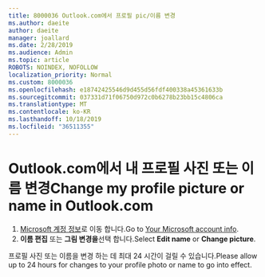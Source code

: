 ```yaml
---
title: 8000036 Outlook.com에서 프로필 pic/이름 변경
ms.author: daeite
author: daeite
manager: joallard
ms.date: 2/28/2019
ms.audience: Admin
ms.topic: article
ROBOTS: NOINDEX, NOFOLLOW
localization_priority: Normal
ms.custom: 8000036
ms.openlocfilehash: e18742425546d9d455d56fdf400338a45361633b
ms.sourcegitcommit: 037331d71f06750d972c0b6278b23bb15c4806ca
ms.translationtype: MT
ms.contentlocale: ko-KR
ms.lasthandoff: 10/18/2019
ms.locfileid: "36511355"
---
```

# <a name="change-my-profile-picture-or-name-in-outlookcom"></a><span data-ttu-id="5e781-102">Outlook.com에서 내 프로필 사진 또는 이름 변경</span><span class="sxs-lookup"><span data-stu-id="5e781-102">Change my profile picture or name in Outlook.com</span></span>

1. <span data-ttu-id="5e781-103">[Microsoft 계정 정보](https://go.microsoft.com/fwlink/p/?linkid=860841)로 이동 합니다.</span><span class="sxs-lookup"><span data-stu-id="5e781-103">Go to [Your Microsoft account info](https://go.microsoft.com/fwlink/p/?linkid=860841).</span></span>
1. <span data-ttu-id="5e781-104">**이름 편집** 또는 **그림 변경을**선택 합니다.</span><span class="sxs-lookup"><span data-stu-id="5e781-104">Select **Edit name** or **Change picture**.</span></span>

<span data-ttu-id="5e781-105">프로필 사진 또는 이름을 변경 하는 데 최대 24 시간이 걸릴 수 있습니다.</span><span class="sxs-lookup"><span data-stu-id="5e781-105">Please allow up to 24 hours for changes to your profile photo or name to go into effect.</span></span>
